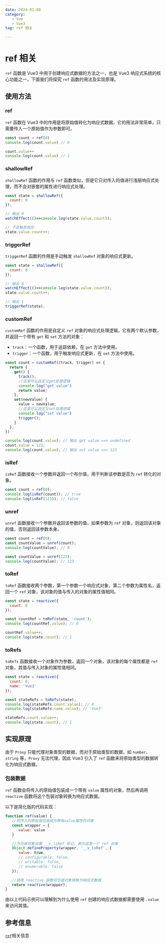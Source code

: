 ```yaml
---
date: 2024-01-08
category: 
   - Vue
   - Vue3
tag: ref 相关

---
```


# ref 相关
`ref` 函数是 Vue3 中用于创建响应式数据的方法之一，也是 Vue3 响应式系统的核心功能之一，下面我们将探究 `ref` 函数的用法及实现原理。

## 使用方法
### ref
`ref` 函数在 Vue3 中的作用是将原始值转化为响应式数据，它的用法非常简单，只需要传入一个原始值作为参数即可。
```js
const count = ref(0)
console.log(count.value) // 0

count.value++
console.log(count.value) // 1
```
### shallowRef
`shallowRef` 函数的作用与 `ref` 函数类似，但是它只对传入的值进行浅层响应式处理，而不会对嵌套的属性进行响应式处理。
```js
const state = shallowRef({
  count: 0
});

// 输出 0
watchEffect(()=>console.log(state.value.count));

// 不会触发响应
state.value.count++;
```
### triggerRef
`triggerRef` 函数的作用是手动触发 `shallowRef` 对象的响应式更新。
```js
const state = shallowRef({
  count: 0
});

// 输出 0
watchEffect(()=>console.log(state.value.count));
state.value.count++;

// 输出 1
triggerRef(state);
```
### customRef
`customRef` 函数的作用是自定义 `ref` 对象的响应式处理逻辑，它有两个默认参数，并返回一个带有 `get` 和 `set` 方法的对象：
- `track`：一个函数，用于追踪依赖，在 `get` 方法中使用。
- `trigger`：一个函数，用于触发响应式更新，在 `set` 方法中使用。

```js
const count = customRef((track, trigger) => {
  return {
    get() {
      track();
      //这里可以自定义get处理逻辑
      console.log("get value")
      return value;
    },
    set(newValue) {
      value = newValue;
      //这里可以自定义set处理逻辑
      console.log("set value")
      trigger();
    }
  };     
})

console.log(count.value); // 输出 get value ==> undefined
count.value = 123;
console.log(count.value); // 输出 set value ==> 123
```

### isRef
`isRef` 函数接收一个参数并返回一个布尔值，用于判断该参数是否为 `ref` 转化的对象。
```js
const count = ref(0);
console.log(isRef(count)); // true
console.log(isRef(123)); // false
```

### unref
`unref` 函数接收一个参数并返回该参数的值，如果参数为 `ref` 对象，则返回该对象的值，否则返回该参数本身。
```js
const count = ref(0);
const countValue = unref(count);
console.log(countValue); // 0

const countValue = unref(123);
console.log(countValue); // 123
```

### toRef
`toRef` 函数接收两个参数，第一个参数一个响应式对象，第二个参数为属性名，返回一个 `ref` 对象，该对象的值与传入的对象的属性值相同。
```js
const state = reactive({
  count: 0
});

const countRef = toRef(state, 'count');
console.log(countRef.value); // 0

countRef.value++;
console.log(state.count); // 1
```

### toRefs
`toRefs` 函数接收一个对象作为参数，返回一个对象，该对象的每个属性都是 `ref` 对象，其值与传入对象的属性值相同。
```js
const state = reactive({
  count: 0,
  name: 'Vue3'
});

const stateRefs = toRefs(state);
console.log(stateRefs.count.value); // 0
console.log(stateRefs.name.value); // 'Vue3'

stateRefs.count.value++;
console.log(state.count); // 1
```

## 实现原理
由于 `Proxy` 只能代理对象类型的数据，而对于原始类型的数据，如 `number`、`string` 等，`Proxy` 无法代理，因此 Vue3 引入了 `ref` 函数来将原始类型的数据转化为响应式数据。

### 包装数据
`ref` 函数会将传入的原始值包装成一个带有 `value` 属性的对象，然后再调用 `reactive` 函数将这个包装对象转换为响应式数据。
   
以下是简化版的代码实现：   
```js
function ref(value) {
   //将传入的原始值包装成为带有value属性的对象
   const wrapper = {
      value: value
   }

   //为包装对象设置 __v_isRef 标记，表示这是一个 ref 对象
   Object.defineProperty(wrapper, '__v_isRef', {
      value: true,
      // configurable: false,
      // writable: false,
      // enumerable: false
   });

   //调用 reactive 函数将包装对象转换为响应式数据
   return reactive(wrapper);
}
```
由以上代码示例可以理解到为什么使用 `ref` 创建的响应式数据都需要使用 `.value` 来访问其值。

 ## 参考信息
<Minfo>

 [`ref`](https://cn.vuejs.org/api/reactivity-core.html#ref)相关信息

</Minfo>